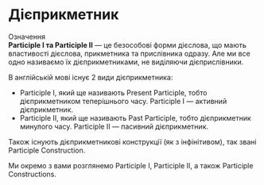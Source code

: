 # Дiєприкметник

<div class="space">
<div class="eoz-wrap">
<span class="eoz">Означення</span>
<div class="eoz-text">
<b>Participle I та Participle II</b> — це безособові форми дієслова, що мають властивості дієслова, прикметника та прислівника одразу. Але ми все одно називаємо їх дієприкметниками, не виділяючи дієприслівники.
</div>
</div>
</div>

<p>В англійській мові існує 2 види дієприкметника:</p>

<ul>
<li><span class="p1">Participle I</span>, який ще називають Present Participle, тобто дієприкметником теперішнього часу. Рarticiple І — активний дієприкметник.</li>
<li><span class="p1">Participle II</span>, який ще називають Past Participle, тобто дієприкметник минулого часу. Рarticiple ІІ —  пасивний дієприкметник.</li>
</ul>

<p>Також існують дієприкметникові конструкції (як з інфінітивом), так звані <span class="p1">Participle Construction</span>.</p>

<p>Ми окремо з вами розглянемо Participle I,  Participle II, а також Participle Constructions.</p>


